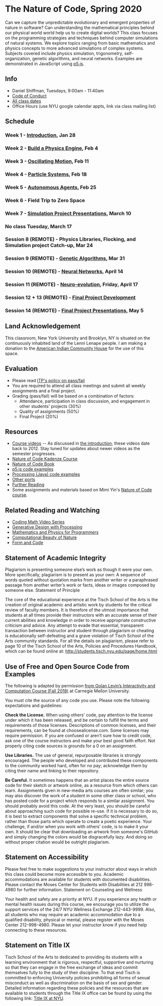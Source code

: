 # The Nature of Code, Spring 2020

Can we capture the unpredictable evolutionary and emergent properties of nature in software? Can understanding the mathematical principles behind our physical world world help us to create digital worlds? This class focuses on the programming strategies and techniques behind computer simulations of natural systems. We explore topics ranging from basic mathematics and physics concepts to more advanced simulations of complex systems. Subjects covered include physics simulation, trigonometry, self-organization, genetic algorithms, and neural networks. Examples are demonstrated in JavaScript using [p5.js](http://p5js.org).

## Info
- Daniel Shiffman, Tuesdays, 9:00am - 11:40am
- [Code of Conduct](CODE_OF_CONDUCT.md)
- [All class dates](https://itp.nyu.edu/help/sp20-class-dates-deadlines/)
- Office Hours (use NYU google calendar appts, link via class mailing list)

## Schedule

### Week 1 - [Introduction](week01-intro), Jan 28

### Week 2 - [Build a Physics Engine](week02-forces), Feb 4

### Week 3 - [Oscillating Motion](week03-oscillation), Feb  11

### Week 4 - [Particle Systems](week04-particles), Feb 18

### Week 5 - [Autonomous Agents](week05-steering), Feb 25

### Week 6 - Field Trip to Zero Space

### Week 7 - [Simulation Project Presentations](https://github.com/shiffman/NOC-S20/wiki/Simulation-Project), March 10

### No class Tuesday, March 17

### Session 8 (REMOTE) - Physics Libraries, Flocking, and Simulation project Catch-up, Mar 24

### Session 9 (REMOTE) - [Genetic Algorithms](week08-genetic-algorithm), Mar 31

### Session 10 (REMOTE) - [Neural Networks](week09-neural-network), April 14

### Session 11 (REMOTE) - [Neuro-evolution](week10-neuroevolution), **Friday, April 17**

### Session 12 + 13 (REMOTE) - [Final Project Development](https://github.com/nature-of-code/noc-syllabus-S20/wiki/Project-Proposals)

### Session 14 (REMOTE) - [Final Project Presentations](https://github.com/nature-of-code/noc-syllabus-S20/wiki/Final-Projects), May 5

## Land Acknowledgement

This classroom, New York University and Brooklyn, NY is situated on the continuously inhabited land of the Lenni Lenape people. I am making a donation to the [American Indian Community House](https://aich.org/) for the use of this space.

## Evaluation
* Please read [ITP's policy on pass/fail](http://help.itp.nyu.edu/academic-policies/pass-fail)
* You are required to attend all class meetings and submit all weekly assignments and a final project.
* Grading (pass/fail) will be based on a combination of factors:
  * Attendance, participation in class discussion, and engagement in other students' projects (30%)
  * Quality of assignments (50%)
  * Final Project (20%)

## Resources
* [Course videos](https://www.youtube.com/user/shiffman/playlists?view=50&sort=dd&shelf_id=6) -- As discussed in [the introduction](week01-intro), these videos date back to 2012. Stay tuned for updates about newer videos as the semester progresses.
* [Nature of Code Kadenze Course](https://www.kadenze.com/courses/the-nature-of-code/info)
* [Nature of Code Book](http://natureofcode.com/book/)
* [p5.js code examples](https://github.com/shiffman/The-Nature-of-Code-Examples-p5.js)
* [Processing (Java) code examples](https://github.com/shiffman/The-Nature-of-Code-Examples)
* [Other ports](https://github.com/shiffman/The-Nature-of-Code-Examples/blob/master/README.md)
* [Further Reading](http://natureofcode.com/book/further-reading/)
* Some assignments and materials based on Mimi Yin's [Nature of Code course](https://github.com/mimiyin/Nature-of-Code-S-16/).

## Related Reading and Watching
* [Coding Math Video Series](http://www.youtube.com/user/codingmath)
* [Generative Design with Processing](http://www.amazon.com/gp/product/1616890770/ref=as_li_ss_tl?ie=UTF8&camp=1789&creative=390957&creativeASIN=1616890770&linkCode=as2&tag=natureofcode-20)
* [Mathematics and Physics for Programmers](http://www.amazon.com/gp/product/1435457331/ref=as_li_ss_tl?ie=UTF8&camp=1789&creative=390957&creativeASIN=1435457331&linkCode=as2&tag=learniproces-20)
* [Computational Beauty of Nature](http://www.amazon.com/gp/product/0262561271/ref=as_li_ss_tl?ie=UTF8&camp=1789&creative=390957&creativeASIN=0262561271&linkCode=as2&tag=natureofcode-20)
* [Form and Code](http://formandcode.com/)

## Statement of Academic Integrity

Plagiarism is presenting someone else’s work as though it were your own. More specifically, plagiarism is to present as your own: A sequence of words quoted without quotation marks from another writer or a paraphrased passage from another writer’s work or facts, ideas or images composed by someone else.
Statement of Principle

The core of the educational experience at the Tisch School of the Arts is the creation of original academic and artistic work by students for the critical review of faculty members. It is therefore of the utmost importance that students at all times provide their instructors with an accurate sense of their current abilities and knowledge in order to receive appropriate constructive criticism and advice. Any attempt to evade that essential, transparent transaction between instructor and student through plagiarism or cheating is educationally self-defeating and a grave violation of Tisch School of the Arts community standards.  For all the details on plagiarism, please refer to page 10 of the Tisch School of the Arts, Policies and Procedures Handbook, which can be found online at: http://students.tisch.nyu.edu/page/home.html

## Use of Free and Open Source Code from Examples

The following is adapted by permission [from Golan Levin’s Interactivity and Computation Course (Fall 2018)](http://cmuems.com/2018/60212f/syllabus/academic-integrity/) at Carnegie Mellon University.

You must cite the source of any code you use. Please note the following expectations and guidelines:

**Check the License.** When using others' code, pay attention to the license under which it has been released, and be certain to fulfill the terms and requirements of those licenses. Descriptions of common licenses, and their requirements, can be found at choosealicense.com. Some licenses may require permission. If you are confused or aren’t sure how to credit code, ask one of the course instructors and make your best good faith effort. Not properly citing code sources is grounds for a 0 on an assignment.

**Use Libraries.** The use of general, repurposable libraries is strongly encouraged. The people who developed and contributed these components to the community worked hard, often for no pay; acknowledge them by citing their name and linking to their repository.

**Be Careful.** It sometimes happens that an artist places the entire source code for their sketch or artwork online, as a resource from which others can learn. Assignments given in new-media arts courses are often similar; you may also discover the work of a student in some other class or school, who has posted code for a project which responds to a similar assignment. You should probably avoid this code. At the very least, you should be careful about approaching such code for possible re-use. If it is necessary to do so, it is best to extract components that solve a specific technical problem, rather than those parts which operate to create a poetic experience. Your challenge, if and/or when you work with others' code, is to make it your own. It should be clear that downloading an artwork from someone's GitHub and simply changing the colors would be disgracefully lazy. And doing so without proper citation would be outright plagiarism.

## Statement on Accessibility

Please feel free to make suggestions to your instructor about ways in which this class could become more accessible to you. Academic accommodations are available for students with documented disabilities. Please contact the Moses Center for Students with Disabilities at 212 998-4980 for further information.
Statement on Counseling and Wellness

Your health and safety are a priority at NYU. If you experience any health or mental health issues during this course, we encourage you to utilize the support services of the 24/7 NYU Wellness Exchange 212-443-9999. Also, all students who may require an academic accommodation due to a qualified disability, physical or mental, please register with the Moses Center 212-998-4980. Please let your instructor know if you need help connecting to these resources.

## Statement on Title IX

Tisch School of the Arts to dedicated to providing its students with a learning environment that is rigorous, respectful, supportive and nurturing so that they can engage in the free exchange of ideas and commit themselves fully to the study of their discipline. To that end Tisch is committed to enforcing University policies prohibiting all forms of sexual misconduct as well as discrimination on the basis of sex and gender.  Detailed information regarding these policies and the resources that are available to students through the Title IX office can be found by using the following link: [Title IX at NYU](https://www.nyu.edu/about/policies-guidelines-compliance/equal-opportunity/title9.html).
